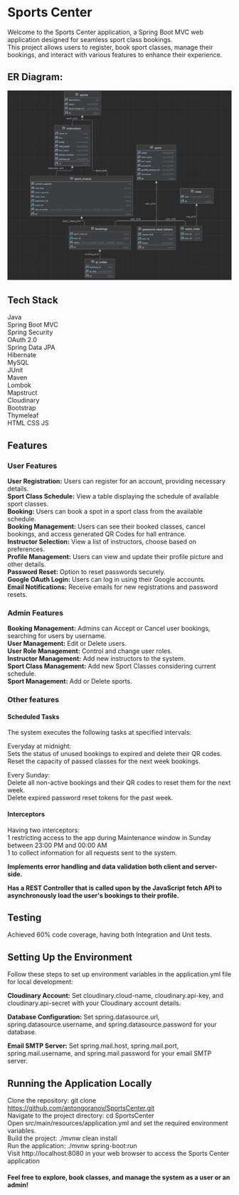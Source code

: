 # Sports Center
Welcome to the Sports Center application, a Spring Boot MVC web application designed for seamless sport class bookings.</br> 
This project allows users to register, book sport classes, manage their bookings, and interact with various features to enhance their experience.

## ER Diagram:

![database](database.jpg)

## Tech Stack
Java </br>
Spring Boot MVC </br>
Spring Security </br>
OAuth 2.0 </br>
Spring Data JPA </br>
Hibernate </br>
MySQL </br>
JUnit </br>
Maven </br>
Lombok </br>
Mapstruct </br>
Cloudinary </br>
Bootstrap </br>
Thymeleaf </br>
HTML CSS JS </br>

## Features 
### User Features
**User Registration:** Users can register for an account, providing necessary details. </br>
**Sport Class Schedule:** View a table displaying the schedule of available sport classes. </br>
**Booking:** Users can book a spot in a sport class from the available schedule. </br>
**Booking Management:** Users can see their booked classes, cancel bookings, and access generated QR Codes for hall entrance. </br>
**Instructor Selection:** View a list of instructors, choose based on preferences. </br>
**Profile Management:** Users can view and update their profile picture and other details. </br>
**Password Reset:** Option to reset passwords securely. </br>
**Google OAuth Login:** Users can log in using their Google accounts. </br>
**Email Notifications:** Receive emails for new registrations and password resets. </br>

### Admin Features
**Booking Management:** Admins can Accept or Cancel user bookings, searching for users by username. </br>
**User Management:** Edit or Delete users. </br>
**User Role Management:** Control and change user roles. </br>
**Instructor Management:** Add new instructors to the system. </br>
**Sport Class Management:** Add new Sport Classes considering current schedule. </br>
**Sport Management:** Add or Delete sports. </br>

### Other features
#### Scheduled Tasks
The system executes the following tasks at specified intervals: </br>

Everyday at midnight:</br>
Sets the status of unused bookings to expired and delete their QR codes.</br>
Reset the capacity of passed classes for the next week bookings.</br>

Every Sunday:</br>
Delete all non-active bookings and their QR codes to reset them for the next week.</br>
Delete expired password reset tokens for the past week.</br>

#### Interceptors
Having two interceptors:</br>
1 restricting access to the app during Maintenance window in Sunday between 23:00 PM and 00:00 AM</br>
1 to collect information for all requests sent to the system.</br>


**Implements error handling and data validation both client and server-side.** </br>

**Has a REST Controller that is called upon by the JavaScript fetch API to asynchronously load the user's bookings to their profile.**</br>

## Testing
Achieved 60% code coverage, having both Integration and Unit tests. </br>

## Setting Up the Environment
Follow these steps to set up environment variables in the application.yml file for local development:</br>

**Cloudinary Account:**
Set cloudinary.cloud-name, cloudinary.api-key, and cloudinary.api-secret with your Cloudinary account details.</br>

**Database Configuration:**
Set spring.datasource.url, spring.datasource.username, and spring.datasource.password for your database.</br>

**Email SMTP Server:**
Set spring.mail.host, spring.mail.port, spring.mail.username, and spring.mail.password for your email SMTP server.</br>

## Running the Application Locally
Clone the repository: git clone https://github.com/antongoranov/SportsCenter.git </br>
Navigate to the project directory: cd SportsCenter </br>
Open src/main/resources/application.yml and set the required environment variables. </br>
Build the project: ./mvnw clean install </br>
Run the application: ./mvnw spring-boot:run </br>
Visit http://localhost:8080 in your web browser to access the Sports Center application </br>

#### Feel free to explore, book classes, and manage the system as a user or an admin!




